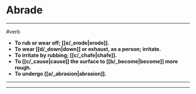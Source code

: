 # Abrade
---
#verb
- **To rub or wear off; [[e/_erode|erode]].**
- **To wear [[d/_down|down]] or exhaust, as a person; irritate.**
- **To irritate by rubbing; [[c/_chafe|chafe]].**
- **To [[c/_cause|cause]] the surface to [[b/_become|become]] more rough.**
- **To undergo [[a/_abrasion|abrasion]].**
---
---
